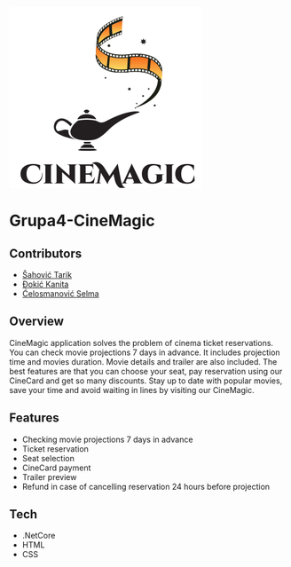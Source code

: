 ![](images/logo_normalno_vol2.png)
# Grupa4-CineMagic

## Contributors 
- [Šahović Tarik](https://github.com/tsahovic1 "Github")
- [Đokić Kanita](https://github.com/kdokic1 "Github")
- [Ćelosmanović Selma](https://github.com/scelosmano1 "Github")

## Overview


CineMagic application solves the problem of cinema ticket reservations. You can check movie projections 7 days in advance. It includes projection time and movies duration. Movie details and trailer are also included. The best features are that you can choose your seat, pay reservation using our CineCard and get so many discounts. Stay up to date with popular movies, save your time and avoid waiting in lines by visiting our CineMagic.


## Features 

* Checking movie projections 7 days in advance
* Ticket reservation
* Seat selection
* CineCard payment
* Trailer preview
* Refund in case of cancelling reservation 24 hours before projection


## Tech
* .NetCore
* HTML
* CSS
